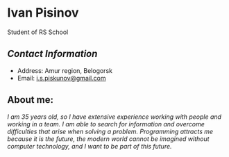 # Ivan Pisinov

Student of RS School

## _Contact Information_

-   Address: Amur region, Belogorsk
-   Email: i.s.piskunov@gmail.com

## About me:

_I am 35 years old, so I have extensive experience working with people and working in a team. I am able to search for information and overcome difficulties that arise when solving a problem. Programming attracts me because it is the future, the modern world cannot be imagined without computer technology, and I want to be part of this future._

